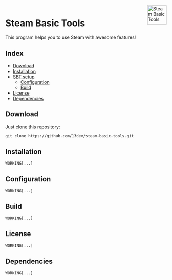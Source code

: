 <img src="http://i.imgur.com/nDzId69.png" alt="Steam Basic Tools" title="SBT" align="right" height="60" />


Steam Basic Tools
======================

This program helps you to use Steam with awesome features!


## Index
- [Download](#download)
- [Installation](#installation)
- [SBT setup](#setup)
    - [Configuration](#configuration)
    - [Build](#build)
- [License](#license)
- [Dependencies](#dependencies)

## Download
Just clone this repository:

```
git clone https://github.com/13dev/steam-basic-tools.git
```

## Installation

```
WORKING[...]
```

## Configuration

```
WORKING[...]
```

## Build

```
WORKING[...]
```

## License

```
WORKING[...]
```

## Dependencies

```
WORKING[...]
```

